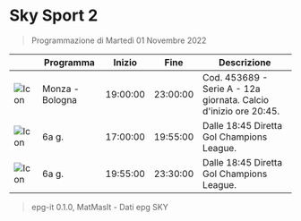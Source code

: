 # Sky Sport 2
> Programmazione di Martedì 01 Novembre 2022

||Programma|Inizio|Fine|Descrizione|
|---|---|---|---|---|
|![Icon](https://guidatv.sky.it/uuid/21b557b9-7f58-48e3-9555-d9d7a8d12640/cover?md5ChecksumParam=9593f022d58fa36bfdba145c1a55e3e9)|Monza - Bologna|19:00:00|23:00:00|Cod. 453689 - Serie A - 12a giornata. Calcio d&#039;inizio ore 20:45.
|![Icon](https://guidatv.sky.it/uuid/bcde49fa-6a76-47d0-8128-717c769cb6ba/cover?md5ChecksumParam=832ed338f95d3a19669aa8171cf83b31)|6a g.|17:00:00|19:55:00|Dalle 18:45 Diretta Gol Champions League.
|![Icon](https://guidatv.sky.it/uuid/bcde49fa-6a76-47d0-8128-717c769cb6ba/cover?md5ChecksumParam=832ed338f95d3a19669aa8171cf83b31)|6a g.|19:55:00|23:30:00|Dalle 18:45 Diretta Gol Champions League.



 > epg-it 0.1.0, MatMasIt - Dati epg SKY